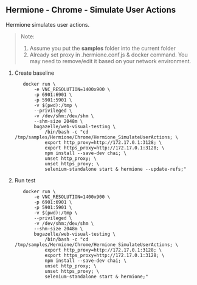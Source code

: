 ## Hermione - Chrome - Simulate User Actions

Hermione simulates user actions.

> Note: 
> 1. Assume you put the **samples** folder into the current folder
> 2. Already set proxy in .hermione.conf.js & docker command. You may need to remove/edit it based on your network environment.

1. Create baseline

    ``` 
       docker run \
           -e VNC_RESOLUTION=1400x900 \
           -p 6901:6901 \
           -p 5901:5901 \
           -v $(pwd):/tmp \
           --privileged \
           -v /dev/shm:/dev/shm \
           --shm-size 2048m \
           bugazelle/web-visual-testing \
               /bin/bash -c "cd /tmp/samples/Hermione/Chrome/Hermione_SimulateUserActions; \
               export http_proxy=http://172.17.0.1:3128; \
               export https_proxy=http://172.17.0.1:3128; \
               npm install --save-dev chai; \
               unset http_proxy; \
               unset https_proxy; \
               selenium-standalone start & hermione --update-refs;"
    ```

2. Run test

    ``` 
       docker run \
           -e VNC_RESOLUTION=1400x900 \
           -p 6901:6901 \
           -p 5901:5901 \
           -v $(pwd):/tmp \
           --privileged \
           -v /dev/shm:/dev/shm \
           --shm-size 2048m \
           bugazelle/web-visual-testing \
               /bin/bash -c "cd /tmp/samples/Hermione/Chrome/Hermione_SimulateUserActions; \
               export http_proxy=http://172.17.0.1:3128; \
               export https_proxy=http://172.17.0.1:3128; \
               npm install --save-dev chai; \
               unset http_proxy; \
               unset https_proxy; \
               selenium-standalone start & hermione;"
    ```
